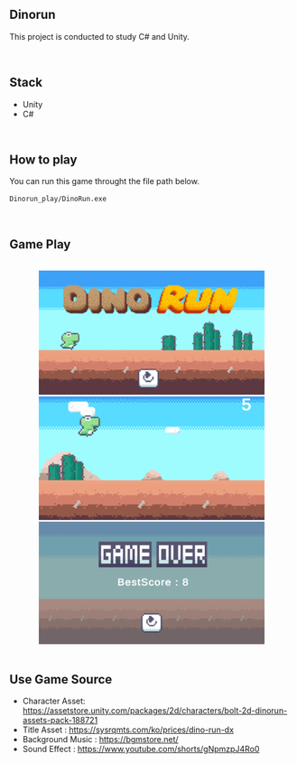 ## Dinorun

This project is conducted to study C# and Unity.

<br>

## Stack

- Unity
- C#

<br>

## How to play

You can run this game throught the file path below.

```
Dinorun_play/DinoRun.exe
```

<br>

## Game Play

<br>

<div align="center">
    <img src = "Readme_img/img_1.png" style="width:400px">
    <img src = "Readme_img/img_2.png" style="width:400px">
    <img src = "Readme_img/img_3.png" style="width:400px">
</div>

<br>

## Use Game Source

- Character Asset: https://assetstore.unity.com/packages/2d/characters/bolt-2d-dinorun-assets-pack-188721
- Title Asset : https://sysrqmts.com/ko/prices/dino-run-dx
- Background Music : https://bgmstore.net/
- Sound Effect : https://www.youtube.com/shorts/gNpmzpJ4Ro0

<br>
